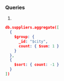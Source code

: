 ### Queries

1.

```json
db.suppliers.aggregate([
  {
    $group: {
      _id: "$city",
      count: { $sum: 1 }
    }
  },
  {
    $sort: { count: -1 }
  }
])

```

